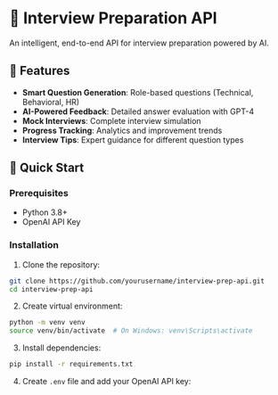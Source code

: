 # 🎯 Interview Preparation API

An intelligent, end-to-end API for interview preparation powered by AI.

## 🌟 Features

- **Smart Question Generation**: Role-based questions (Technical, Behavioral, HR)
- **AI-Powered Feedback**: Detailed answer evaluation with GPT-4
- **Mock Interviews**: Complete interview simulation
- **Progress Tracking**: Analytics and improvement trends
- **Interview Tips**: Expert guidance for different question types

## 🚀 Quick Start

### Prerequisites
- Python 3.8+
- OpenAI API Key

### Installation

1. Clone the repository:
```bash
git clone https://github.com/yourusername/interview-prep-api.git
cd interview-prep-api
```

2. Create virtual environment:
```bash
python -m venv venv
source venv/bin/activate  # On Windows: venv\Scripts\activate
```

3. Install dependencies:
```bash
pip install -r requirements.txt
```

4. Create `.env` file and add your OpenAI API key: